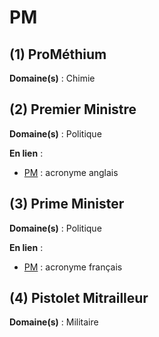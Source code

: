 # PM

## (1) ProMéthium

**Domaine(s)** : Chimie

## (2) Premier Ministre

**Domaine(s)** : Politique

**En lien** :

+ [PM](#3-prime-minister) : acronyme anglais

## (3) Prime Minister

**Domaine(s)** : Politique

**En lien** :

+ [PM](#2-premier-ministre) : acronyme français

## (4) Pistolet Mitrailleur

**Domaine(s)** : Militaire
